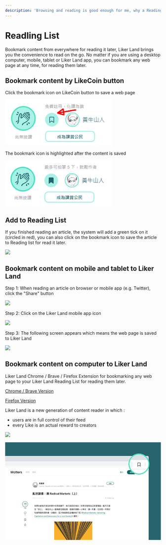 ```yaml
---
description: 'Browsing and reading is good enough for me, why a Reading List?'
---
```


# Readling List

Bookmark content from everywhere for reading it later, Liker Land brings you the convenience to read on the go. No matter if you are using a desktop computer, mobile, tablet or Liker Land app, you can bookmark any web page at any time, for reading them later.

## Bookmark content by LikeCoin button

Click the bookmark icon on LikeCoin button to save a web page 

![](../../.gitbook/assets/likecoin-button-save-later-1.png)

The bookmark icon is highlighted after the content is saved

![](../../.gitbook/assets/likecoin-button-save-later-2.png)

## Add to Reading List

If you finished reading an article, the system will add a green tick on it \(circled in red\), you can also click on the bookmark icon to save the article to Reading list for read it later.

![](../../.gitbook/assets/super-like-reader-1-en.png)

## Bookmark content on mobile and tablet to Liker Land

Step 1: When reading an article on browser or mobile app \(e.g. Twitter\), click the "Share" button

![](https://gblobscdn.gitbook.com/assets%2F-LL4mdaVjNgL6A1--PV0%2F-MF-k0N8KQO1RK3mjec0%2F-MF-n53DS3rtisxWw5HN%2Flikecoin-button-save-later-6.png?alt=media&token=93a0a381-1837-425b-8877-f2a8eef2a694)

Step 2: Click on the Liker Land mobile app icon

![](https://gblobscdn.gitbook.com/assets%2F-LL4mdaVjNgL6A1--PV0%2F-MF-k0N8KQO1RK3mjec0%2F-MF-nBS9AEUzIBmkOgL2%2Flikecoin-button-save-later-7.png?alt=media&token=9a88e7d5-ec9a-4350-b4a0-12133e47a35d)

Step 3: The following screen appears which means the web page is saved to Liker Land

![](https://gblobscdn.gitbook.com/assets%2F-LL4mdaVjNgL6A1--PV0%2F-MF-k0N8KQO1RK3mjec0%2F-MF-nKi0-4O7XXTIOb2l%2Flikecoin-button-save-later-8.png?alt=media&token=2bcb27be-8642-48d8-818b-89363e7488a0)

###  <a id="cha-kan-yi-shou-cang-nei-rong"></a>

## Bookmark content on computer to Liker Land

Liker Land Chrome / Brave / Firefox Extension for bookmarking any web page to your Liker Land Reading List for reading them later.

[Chrome / Brave Version](https://chrome.google.com/webstore/detail/liker-land/cjjcemdmkddjbofomfgjedpiifpgkjhe)

[Firefox Version](https://addons.mozilla.org/en-US/firefox/addon/liker-land/?src=search)

Liker Land is a new generation of content reader in which
:

* users are in full control of  their feed
* every Like is an actual reward to creators

![](https://gblobscdn.gitbook.com/assets%2F-LL4mdaVjNgL6A1--PV0%2F-M0XdKCUKxBBh31p83aF%2F-M0XgZRCTUOiwQgJ4B6Y%2FLiker%20Land%20Firefox%201.jpg?alt=media&token=ddaf37c2-f2e3-4aa5-9d0e-9b9346faf7f9)

![](../../.gitbook/assets/liker-land-firefox-2.jpg)



